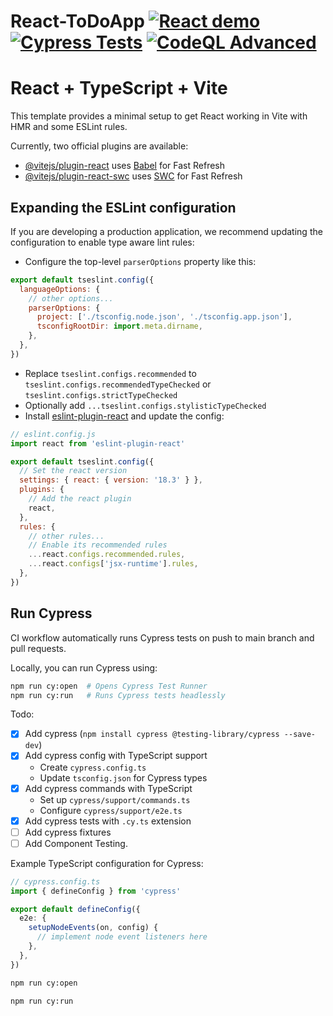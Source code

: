 # React-ToDoApp [![React demo](https://img.shields.io/endpoint?url=https://cloud.cypress.io/badge/count/fqoeb2&style=flat-square&logo=cypress)](https://cloud.cypress.io/projects/fqoeb2/runs) [![Cypress Tests](https://github.com/scottm36/React-ToDoApp/actions/workflows/cypress.yml/badge.svg)](https://github.com/scottm36/React-ToDoApp/actions/workflows/cypress.yml) [![CodeQL Advanced](https://github.com/scottm36/React-ToDoApp/actions/workflows/codeql.yml/badge.svg)](https://github.com/scottm36/React-ToDoApp/actions/workflows/codeql.yml) 

# React + TypeScript + Vite

This template provides a minimal setup to get React working in Vite with HMR and some ESLint rules.

Currently, two official plugins are available:

- [@vitejs/plugin-react](https://github.com/vitejs/vite-plugin-react/blob/main/packages/plugin-react/README.md) uses [Babel](https://babeljs.io/) for Fast Refresh
- [@vitejs/plugin-react-swc](https://github.com/vitejs/vite-plugin-react-swc) uses [SWC](https://swc.rs/) for Fast Refresh

## Expanding the ESLint configuration

If you are developing a production application, we recommend updating the configuration to enable type aware lint rules:

- Configure the top-level `parserOptions` property like this:

```js
export default tseslint.config({
  languageOptions: {
    // other options...
    parserOptions: {
      project: ['./tsconfig.node.json', './tsconfig.app.json'],
      tsconfigRootDir: import.meta.dirname,
    },
  },
})
```

- Replace `tseslint.configs.recommended` to `tseslint.configs.recommendedTypeChecked` or `tseslint.configs.strictTypeChecked`
- Optionally add `...tseslint.configs.stylisticTypeChecked`
- Install [eslint-plugin-react](https://github.com/jsx-eslint/eslint-plugin-react) and update the config:

```js
// eslint.config.js
import react from 'eslint-plugin-react'

export default tseslint.config({
  // Set the react version
  settings: { react: { version: '18.3' } },
  plugins: {
    // Add the react plugin
    react,
  },
  rules: {
    // other rules...
    // Enable its recommended rules
    ...react.configs.recommended.rules,
    ...react.configs['jsx-runtime'].rules,
  },
})
```

## Run Cypress
CI workflow automatically runs Cypress tests on push to main branch and pull requests.

Locally, you can run Cypress using:

```bash
npm run cy:open  # Opens Cypress Test Runner
npm run cy:run   # Runs Cypress tests headlessly
```

Todo:
  - [X] Add cypress (`npm install cypress @testing-library/cypress --save-dev`)
  - [X] Add cypress config with TypeScript support
    - Create `cypress.config.ts`
    - Update `tsconfig.json` for Cypress types
  - [X] Add cypress commands with TypeScript
    - Set up `cypress/support/commands.ts`
    - Configure `cypress/support/e2e.ts`
  - [X] Add cypress tests with `.cy.ts` extension 
  - [ ] Add cypress fixtures
  - [ ] Add Component Testing.

Example TypeScript configuration for Cypress:

```typescript
// cypress.config.ts
import { defineConfig } from 'cypress'

export default defineConfig({
  e2e: {
    setupNodeEvents(on, config) {
      // implement node event listeners here
    },
  },
})
```

```bash
npm run cy:open
```

```bash
npm run cy:run
```
